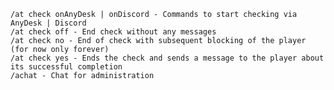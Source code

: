 
    /at check onAnyDesk | onDiscord - Commands to start checking via AnyDesk | Discord
    /at check off - End check without any messages
    /at check no - End of check with subsequent blocking of the player (for now only forever)
    /at check yes - Ends the check and sends a message to the player about its successful completion
    /achat - Chat for administration
